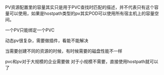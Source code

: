 

PV资源配置里的容量其实只是用于PVC查找时匹配的描述，并不代表只有这个容量可以使用，如果是hostpath类型的pv其实POD可以使用所有宿主机上的容量空间。

一个PV只能绑定一个PVC

动态pv很复杂，需要做插件，看能不能解决

当需要创建不同的资源的时候，有时候需要的磁盘性能不一样

pvc和pv对于大规模的企业需要做
对于小规模不需要，直接使用hostpath就可以了